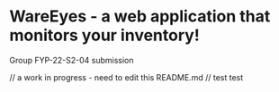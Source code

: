 # WareEyes - a web application that monitors your inventory!
Group FYP-22-S2-04 submission

// a work in progress - need to edit this README.md
// test test